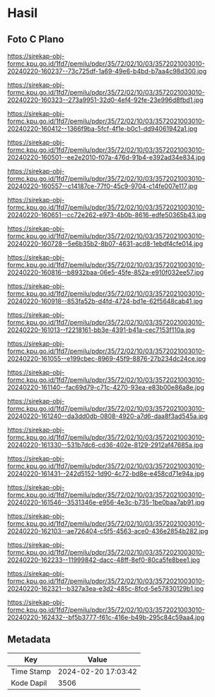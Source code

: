 # Hasil

## Foto C Plano

https://sirekap-obj-formc.kpu.go.id/1fd7/pemilu/pdpr/35/72/02/10/03/3572021003010-20240220-160237--73c725df-1a69-49e6-b4bd-b7aa4c98d300.jpg

https://sirekap-obj-formc.kpu.go.id/1fd7/pemilu/pdpr/35/72/02/10/03/3572021003010-20240220-160323--273a9951-32d0-4ef4-92fe-23e996d8fbd1.jpg

https://sirekap-obj-formc.kpu.go.id/1fd7/pemilu/pdpr/35/72/02/10/03/3572021003010-20240220-160412--1366f9ba-5fcf-4f1e-b0c1-dd94061942a1.jpg

https://sirekap-obj-formc.kpu.go.id/1fd7/pemilu/pdpr/35/72/02/10/03/3572021003010-20240220-160501--ee2e2010-f07a-476d-91b4-e392ad34e834.jpg

https://sirekap-obj-formc.kpu.go.id/1fd7/pemilu/pdpr/35/72/02/10/03/3572021003010-20240220-160557--c14187ce-77f0-45c9-9704-c14fe007e117.jpg

https://sirekap-obj-formc.kpu.go.id/1fd7/pemilu/pdpr/35/72/02/10/03/3572021003010-20240220-160651--cc72e262-e973-4b0b-8616-edfe50365b43.jpg

https://sirekap-obj-formc.kpu.go.id/1fd7/pemilu/pdpr/35/72/02/10/03/3572021003010-20240220-160728--5e6b35b2-8b07-4631-acd8-1ebdf4cfe014.jpg

https://sirekap-obj-formc.kpu.go.id/1fd7/pemilu/pdpr/35/72/02/10/03/3572021003010-20240220-160816--b8932baa-06e5-45fe-852a-e910f032ee57.jpg

https://sirekap-obj-formc.kpu.go.id/1fd7/pemilu/pdpr/35/72/02/10/03/3572021003010-20240220-160918--853fa52b-d4fd-4724-bd1e-62f5648cab41.jpg

https://sirekap-obj-formc.kpu.go.id/1fd7/pemilu/pdpr/35/72/02/10/03/3572021003010-20240220-161013--f2218161-bb3e-4391-b41a-cec7153f110a.jpg

https://sirekap-obj-formc.kpu.go.id/1fd7/pemilu/pdpr/35/72/02/10/03/3572021003010-20240220-161055--e199cbec-8969-45f9-8876-27b234dc24ce.jpg

https://sirekap-obj-formc.kpu.go.id/1fd7/pemilu/pdpr/35/72/02/10/03/3572021003010-20240220-161140--fac69d79-c71c-4270-93ea-e83b00e86a8e.jpg

https://sirekap-obj-formc.kpu.go.id/1fd7/pemilu/pdpr/35/72/02/10/03/3572021003010-20240220-161240--da3dd0db-0808-4920-a7d6-daa8f3ad545a.jpg

https://sirekap-obj-formc.kpu.go.id/1fd7/pemilu/pdpr/35/72/02/10/03/3572021003010-20240220-161330--531b7dc6-cd36-402e-8129-2912af47685a.jpg

https://sirekap-obj-formc.kpu.go.id/1fd7/pemilu/pdpr/35/72/02/10/03/3572021003010-20240220-161431--242d5152-1d90-4c72-bd8e-e458cd71e94a.jpg

https://sirekap-obj-formc.kpu.go.id/1fd7/pemilu/pdpr/35/72/02/10/03/3572021003010-20240220-161546--3531346e-e956-4e3c-b735-1be0baa7ab91.jpg

https://sirekap-obj-formc.kpu.go.id/1fd7/pemilu/pdpr/35/72/02/10/03/3572021003010-20240220-162103--ae726404-c5f5-4563-ace0-436e2854b282.jpg

https://sirekap-obj-formc.kpu.go.id/1fd7/pemilu/pdpr/35/72/02/10/03/3572021003010-20240220-162233--11999842-dacc-48ff-8ef0-80ca5fe8bee1.jpg

https://sirekap-obj-formc.kpu.go.id/1fd7/pemilu/pdpr/35/72/02/10/03/3572021003010-20240220-162321--b327a3ea-e3d2-485c-8fcd-5e57830129b1.jpg

https://sirekap-obj-formc.kpu.go.id/1fd7/pemilu/pdpr/35/72/02/10/03/3572021003010-20240220-162432--bf5b3777-f61c-416e-b49b-295c84c59aa4.jpg


## Metadata

| Key        | Value               |
| ---------- | ------------------- |
| Time Stamp | 2024-02-20 17:03:42 |
| Kode Dapil | 3506                |



